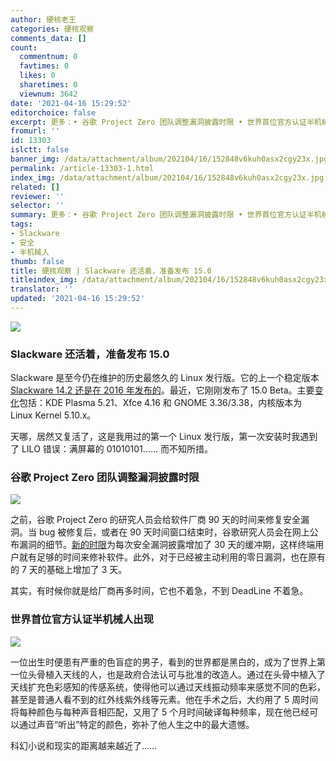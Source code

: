 ```yaml
---
author: 硬核老王
categories: 硬核观察
comments_data: []
count:
  commentnum: 0
  favtimes: 0
  likes: 0
  sharetimes: 0
  viewnum: 3642
date: '2021-04-16 15:29:52'
editorchoice: false
excerpt: 更多：• 谷歌 Project Zero 团队调整漏洞披露时限 • 世界首位官方认证半机械人出现
fromurl: ''
id: 13303
islctt: false
banner_img: /data/attachment/album/202104/16/152848v6kuh0asx2cgy23x.jpg
permalink: /article-13303-1.html
index_img: /data/attachment/album/202104/16/152848v6kuh0asx2cgy23x.jpg
related: []
reviewer: ''
selector: ''
summary: 更多：• 谷歌 Project Zero 团队调整漏洞披露时限 • 世界首位官方认证半机械人出现
tags:
- Slackware
- 安全
- 半机械人
thumb: false
title: 硬核观察 | Slackware 还活着，准备发布 15.0
titleindex_img: /data/attachment/album/202104/16/152848v6kuh0asx2cgy23x.jpg
translator: ''
updated: '2021-04-16 15:29:52'
---
```


![](/data/attachment/album/202104/16/152848v6kuh0asx2cgy23x.jpg)


### Slackware 还活着，准备发布 15.0


Slackware 是至今仍在维护的历史最悠久的 Linux 发行版。它的上一个稳定版本 [Slackware 14.2 还是在 2016 年发布的](http://www.slackware.com/index.html)。最近，它刚刚发布了 15.0 Beta。主要[变化](https://www.debugpoint.com/2021/04/slackware-15-0-beta/)包括：KDE Plasma 5.21、Xfce 4.16 和 GNOME 3.36/3.38，内核版本为 Linux Kernel 5.10.x。


天哪，居然又复活了，这是我用过的第一个 Linux 发行版，第一次安装时我遇到了 LILO 错误：满屏幕的 01010101…… 而不知所措。


### 谷歌 Project Zero 团队调整漏洞披露时限


![](/data/attachment/album/202104/16/152916b8io4j8pwvz9i988.jpg)


之前，谷歌 Project Zero 的研究人员会给软件厂商 90 天的时间来修复安全漏洞。当 bug 被修复后，或者在 90 天时间窗口结束时，谷歌研究人员会在网上公布漏洞的细节。[新的时限](https://googleprojectzero.blogspot.com/2021/04/policy-and-disclosure-2021-edition.html)为每次安全漏洞披露增加了 30 天的缓冲期，这样终端用户就有足够的时间来修补软件。此外，对于已经被主动利用的零日漏洞，也在原有的 7 天的基础上增加了 3 天。


其实，有时候你就是给厂商再多时间，它也不着急，不到 DeadLine 不着急。


### 世界首位官方认证半机械人出现


![](/data/attachment/album/202104/16/152935y1rghhulug3rwwqc.jpg)


一位出生时便患有严重的色盲症的男子，看到的世界都是黑白的，成为了世界上第一位头骨植入天线的人，也是政府合法认可与批准的改造人。通过在头骨中植入了天线扩充色彩感知的传感系统，使得他可以通过天线振动频率来感觉不同的色彩，甚至是普通人看不到的红外线紫外线等元素。他在手术之后，大约用了 5 周时间将每种颜色与每种声音相匹配，又用了 5 个月时间破译每种频率，现在他已经可以通过声音“听出”特定的颜色，弥补了他人生之中的最大遗憾。


科幻小说和现实的距离越来越近了……